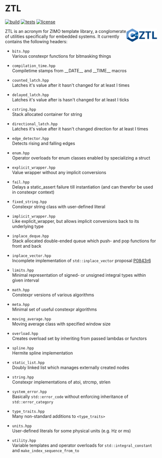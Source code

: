 # ZTL

[![build](https://github.com/ZIMO-Elektronik/ZTL/actions/workflows/build.yml/badge.svg)](https://github.com/ZIMO-Elektronik/ZTL/actions/workflows/build.yml) [![tests](https://github.com/ZIMO-Elektronik/ZTL/actions/workflows/tests.yml/badge.svg)](https://github.com/ZIMO-Elektronik/ZTL/actions/workflows/tests.yml) [![license](https://img.shields.io/github/license/ZIMO-Elektronik/ZTL)](https://github.com/ZIMO-Elektronik/ZTL/raw/master/LICENSE)

<img src="data/images/logo.png" width="20%" align="right"/>

ZTL is an acronym for ZIMO template library, a conglomerate of utilities specifically for embedded systems. It currently contains the following headers:
- `bits.hpp`  
  Various constexpr functions for bitmasking things

- `compilation_time.hpp`  
  Compiletime stamps from \_\_DATE\_\_ and \_\_TIME\_\_ macros
  
- `counted_latch.hpp`  
  Latches it's value after it hasn't changed for at least I times

- `delayed_latch.hpp`  
  Latches it's value after is hasn't changed for at least I ticks

- `cstring.hpp`  
  Stack allocated container for string

- `directional_latch.hpp`  
  Latches it's value after it hasn't changed direction for at least I times

- `edge_detector.hpp`  
  Detects rising and falling edges

- `enum.hpp`  
  Operator overloads for enum classes enabled by specializing a struct

- `explicit_wrapper.hpp`  
  Value wrapper without any implicit conversions

- `fail.hpp`  
  Delays a static_assert failure till instantiation (and can therefor be used in constexpr context)

- `fixed_string.hpp`  
  Constexpr string class with user-defined literal

- `implicit_wrapper.hpp`  
  Like explicit_wrapper, but allows implicit conversions back to its underlying type

- `inplace_deque.hpp`  
  Stack allocated double-ended queue which push- and pop functions for front and back

- `inplace_vector.hpp`  
  Incomplete implementation of `std::inplace_vector` proposal [P0843r6](https://isocpp.org/files/papers/P0843R8.html)

- `limits.hpp`  
  Minimal representation of signed- or unsigned integral types within given interval

- `math.hpp`  
  Constexpr versions of various algorithms

- `meta.hpp`  
  Minimal set of useful constexpr algorithms

- `moving_average.hpp`  
  Moving average class with specified window size

- `overload.hpp`  
  Creates overload set by inheriting from passed lambdas or functors

- `spline.hpp`  
  Hermite spline implementation

- `static_list.hpp`  
  Doubly linked list which manages externally created nodes

- `string.hpp`  
  Constexpr implementations of atoi, strcmp, strlen

- `system_error.hpp`  
  Basically `std::error_code` without enforcing inheritance of `std::error_category`

- `type_traits.hpp`  
  Many non-standard additions to `<type_traits>`

- `units.hpp`  
  User-defined literals for some physical units (e.g. Hz or ms)
  
- `utility.hpp`  
  Variable templates and operator overloads for `std::integral_constant` and `make_index_sequence_from_to`